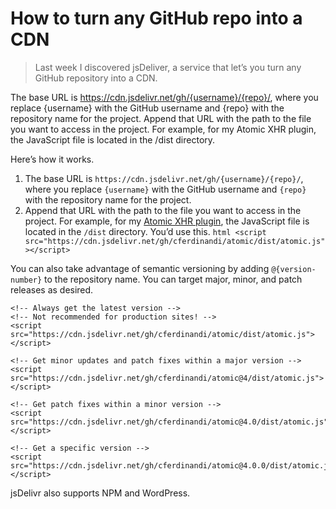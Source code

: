 # How to turn any GitHub repo into a CDN

> Last week I discovered jsDeliver, a service that let’s you turn any GitHub repository into a CDN.

 The base URL is https://cdn.jsdelivr.net/gh/{username}/{repo}/, where you replace {username} with the GitHub username and {repo} with the repository name for the project. Append that URL with the path to the file you want to access in the project. For example, for my Atomic XHR plugin, the JavaScript file is located in the /dist directory.


Here’s how it works.

1.  The base URL is `https://cdn.jsdelivr.net/gh/{username}/{repo}/`, where you replace `{username}` with the GitHub username and `{repo}` with the repository name for the project.
2.  Append that URL with the path to the file you want to access in the project. For example, for my [Atomic XHR plugin](https://github.com/cferdinandi/atomic), the JavaScript file is located in the `/dist` directory. You’d use this. `html <script src="https://cdn.jsdelivr.net/gh/cferdinandi/atomic/dist/atomic.js"></script>`

You can also take advantage of semantic versioning by adding `@{version-number}` to the repository name. You can target major, minor, and patch releases as desired.

    <!-- Always get the latest version -->
    <!-- Not recommended for production sites! -->
    <script src="https://cdn.jsdelivr.net/gh/cferdinandi/atomic/dist/atomic.js"></script>
    
    <!-- Get minor updates and patch fixes within a major version -->
    <script src="https://cdn.jsdelivr.net/gh/cferdinandi/atomic@4/dist/atomic.js"></script>
    
    <!-- Get patch fixes within a minor version -->
    <script src="https://cdn.jsdelivr.net/gh/cferdinandi/atomic@4.0/dist/atomic.js"></script>
    
    <!-- Get a specific version -->
    <script src="https://cdn.jsdelivr.net/gh/cferdinandi/atomic@4.0.0/dist/atomic.js"></script>


jsDelivr also supports NPM and WordPress.



